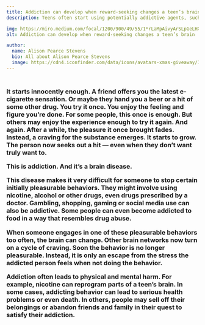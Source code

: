 ```yaml
---
title: Addiction can develop when reward-seeking changes a teen’s brain
description: Teens often start using potentially addictive agents, such as alcohol and other drugs, at parties and other social events.

img: https://miro.medium.com/focal/1200/900/49/55/1*rLaMpAivyArSLpGeLHX03g.jpeg
alt: Addiction can develop when reward-seeking changes a teen’s brain

author:
  name: Alison Pearce Stevens
  bio: All about Alison Pearce Stevens
  image: https://cdn4.iconfinder.com/data/icons/avatars-xmas-giveaway/128/girl_avatar_child_kid-256.png
---
```

<h3>
<br>
It starts innocently enough. A friend offers you the latest e-cigarette sensation. Or maybe they hand you a beer or a hit of some other drug. You try it once. You enjoy the feeling and figure you’re done. For some people, this once is enough. But others may enjoy the experience enough to try it again. And again. After a while, the pleasure it once brought fades. Instead, a craving for the substance emerges. It starts to grow. The person now seeks out a hit — even when they don’t want truly want to.

This is addiction. And it’s a brain disease.

This disease makes it very difficult for someone to stop certain initially pleasurable behaviors. They might involve using nicotine, alcohol or other drugs, even drugs prescribed by a doctor. Gambling, shopping, gaming or social media use can also be addictive. Some people can even become addicted to food in a way that resembles drug abuse.

When someone engages in one of these pleasurable behaviors too often, the brain can change. Other brain networks now turn on a cycle of craving. Soon the behavior is no longer pleasurable. Instead, it is only an escape from the stress the addicted person feels when not doing the behavior.

Addiction often leads to physical and mental harm. For example, nicotine can reprogram parts of a teen’s brain. In some cases, addicting behavior can lead to serious health problems or even death. In others, people may sell off their belongings or abandon friends and family in their quest to satisfy their addiction.
</h3>